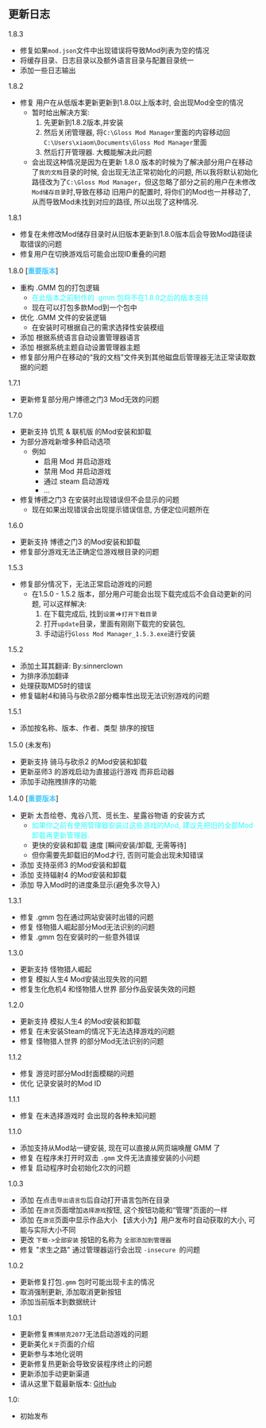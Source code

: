 ## 更新日志

1.8.3
- 修复如果`mod.json`文件中出现错误将导致Mod列表为空的情况
- 将缓存目录、日志目录以及额外语言目录与配置目录统一
- 添加一些日志输出

1.8.2
- 修复 用户在从低版本更新更新到1.8.0以上版本时, 会出现Mod全空的情况
  - 暂时给出解决方案:
    1. 先更新到1.8.2版本,并安装
    2. 然后关闭管理器, 将`C:\Gloss Mod Manager`里面的内容移动回`C:\Users\xiaom\Documents\Gloss Mod Manager`里面
    3. 然后打开管理器. 大概能解决此问题
  - 会出现这种情况是因为在更新 1.8.0 版本的时候为了解决部分用户在移动了`我的文档`目录的时候, 会出现无法正常初始化的问题, 所以我将默认初始化路径改为了`C:\Gloss Mod Manager`，但这忽略了部分之前的用户在未修改`Mod储存目录`时,导致在移动 旧用户的配置时, 将你们的Mod也一并移动了, 从而导致Mod未找到对应的路径, 所以出现了这种情况.

1.8.1
- 修复在未修改Mod储存目录时从旧版本更新到1.8.0版本后会导致Mod路径读取错误的问题
- 修复用户在切换游戏后可能会出现ID重叠的问题

1.8.0 [**<span style="color: #41c9ff;">重要版本</span>**]
- 重构 .GMM 包的打包逻辑
  - <span style="color: #2dfcfd;">在此版本之前制作的 .gmm 包将不在1.8.0之后的版本支持</span>
  - 现在可以打包多款Mod到一个包中
- 优化 .GMM 文件的安装逻辑
  - 在安装时可根据自己的需求选择性安装模组
- 添加 根据系统语言自动设置管理器语言
- 添加 根据系统主题自动设置管理器主题
- 修复部分用户在移动的“我的文档”文件夹到其他磁盘后管理器无法正常读取数据的问题


1.7.1
- 更新修复部分用户博德之门3 Mod无效的问题
  
1.7.0
- 更新支持 饥荒 & 联机版 的Mod安装和卸载
- 为部分游戏新增多种启动选项 
  - 例如
    - 启用 Mod 并启动游戏
    - 禁用 Mod 并启动游戏
    - 通过 steam 启动游戏
    - ...
- 修复博德之门3 在安装时出现错误但不会显示的问题
  - 现在如果出现错误会出现提示错误信息, 方便定位问题所在

1.6.0
- 更新支持 博德之门3 的Mod安装和卸载
- 修复部分游戏无法正确定位游戏根目录的问题

1.5.3
- 修复部分情况下，无法正常启动游戏的问题
  - 在1.5.0 - 1.5.2 版本，部分用户可能会出现下载完成后不会自动更新的问题, 可以这样解决:
    1. 在下载完成后, 找到`设置`=>`打开下载目录`
    2. 打开`update`目录，里面有刚刚下载完的安装包,
    3. 手动运行`Gloss Mod Manager_1.5.3.exe`进行安装

1.5.2
- 添加土耳其翻译: By:sinnerclown
- 为排序添加翻译
- 处理获取MD5时的错误
- 修复辐射4和骑马与砍杀2部分概率性出现无法识别游戏的问题

1.5.1
- 添加按名称、版本、作者、类型 排序的按钮

1.5.0 (未发布)
- 更新支持 骑马与砍杀2 的Mod安装和卸载
- 更新巫师3 的游戏启动为直接运行游戏 而非启动器
- 添加手动拖拽排序的功能

1.4.0 [**<span style="color: #41c9ff;">重要版本</span>**]
- 更新 太吾绘卷、鬼谷八荒、觅长生、星露谷物语 的安装方式  
  - <span style="color: #2dfcfd;">如果你之前有使用管理器安装过这些游戏的Mod, 建议先把旧的全部Mod卸载再更新管理器.</span>
  - 更快的安装和卸载 速度 [瞬间安装/卸载, 无需等待]
  - 但你需要先卸载旧的Mod才行, 否则可能会出现未知错误
- 添加 支持巫师3 的Mod安装和卸载
- 添加 支持辐射4 的Mod安装和卸载
- 添加 导入Mod时的进度条显示(避免多次导入)

1.3.1
- 修复 .gmm 包在通过网站安装时出错的问题
- 修复 怪物猎人崛起部分Mod无法识别的问题
- 修复 .gmm 包在安装时的一些意外错误

1.3.0 
- 更新支持 怪物猎人崛起
- 修复 模拟人生4 Mod安装出现失败的问题
- 修复生化危机4 和怪物猎人世界 部分作品安装失效的问题

1.2.0
- 更新支持 模拟人生4 的Mod安装和卸载
- 修复 在未安装Steam的情况下无法选择游戏的问题
- 修复 怪物猎人世界 的部分Mod无法识别的问题

1.1.2
- 修复 游览时部分Mod封面模糊的问题
- 优化 记录安装时的Mod ID

1.1.1
- 修复 在未选择游戏时 会出现的各种未知问题

1.1.0
- 添加支持从Mod站一键安装, 现在可以直接从网页端唤醒 GMM 了
- 修复 在程序未打开时双击 `.gmm` 文件无法直接安装的小问题
- 修复 启动程序时会初始化2次的问题

1.0.3
- 添加 在点击`导出语言包`后自动打开语言包所在目录
- 添加 在`游览`页面增加`选择游戏`按钮, 这个按钮功能和“管理”页面的一样
- 添加 在`游览`页面中显示作品大小 【该大小为】用户发布时自动获取的大小, 可能与实际大小不同
- 更改 `下载->全部安装` 按钮的名称为 `全部添加到管理器`
- 修复 "求生之路" 通过管理器运行会出现 `-insecure `的问题

1.0.2
- 更新修复打包`.gmm` 包时可能出现卡主的情况
- 取消强制更新, 添加取消更新按钮
- 添加当前版本到数据统计

1.0.1
- 更新修复`赛博朋克2077`无法启动游戏的问题
- 更新美化`关于`页面的介绍
- 更新参与本地化说明
- 更新修复热更新会导致安装程序终止的问题
- 更新添加手动更新渠道
- 请从这里下载最新版本: [GitHub](https://github.com/GlossMod/Gloss-Mod-Manager-info/releases)

1.0:
- 初始发布
